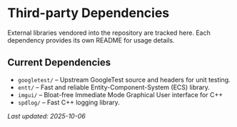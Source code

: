 # Third-party Dependencies

External libraries vendored into the repository are tracked here. Each dependency provides its own README for usage details.

## Current Dependencies
- `googletest/` – Upstream GoogleTest source and headers for unit testing.
- `entt/` – Fast and reliable Entity-Component-System (ECS) library.
- `imgui/` – Bloat-free Immediate Mode Graphical User interface for C++
- `spdlog/` – Fast C++ logging library. 

_Last updated: 2025-10-06_
